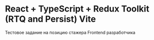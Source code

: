 # React + TypeScript + Redux Toolkit (RTQ and Persist) Vite

Тестовое задание на позицию стажера Frontend разработчика 

